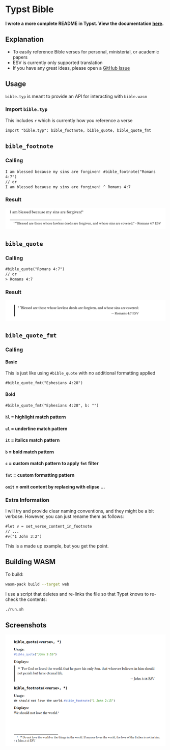 # Typst Bible

**I wrote a more complete README in Typst.
View the documentation [here](./README.pdf).**

## Explanation

- To easily reference Bible verses for personal, ministerial, or academic papers
- ESV is currently only supported translation
- If you have any great ideas, please open a [GitHub Issue](https://github.com/MasterTemple/typst-bible-plugin/issues)

## Usage

`bible.typ` is meant to provide an API for interacting with `bible.wasm`

### Import `bible.typ`

This includes `r` which is currently how you reference a verse

```typ
import "bible.typ": bible_footnote, bible_quote, bible_quote_fmt
```

## `bible_footnote`

### Calling

```typ
I am blessed because my sins are forgiven! #bible_footnote("Romans 4:7")
// or
I am blessed because my sins are forgiven! ^ Romans 4:7
```

### Result

![](./imgs/bible_footnote.png)

## `bible_quote`

### Calling

```typ
#bible_quote("Romans 4:7")
// or
> Romans 4:7
```

### Result

![](./imgs/bible_quote.png)

## `bible_quote_fmt`

### Calling

#### Basic

This is just like using `#bible_quote` with no additional formatting applied

```typ
#bible_quote_fmt("Ephesians 4:28")
```

#### Bold

```typ
#bible_quote_fmt("Ephesians 4:28", b: "")
```

#### `hl`   = highlight match pattern
#### `ul`   = underline match pattern
#### `it`   = italics match pattern
#### `b`    = bold match pattern
#### `c`    = custom match pattern to apply `fmt` filter
#### `fmt`  = custom formatting pattern
#### `omit` = omit content by replacing with elipse ...


### Extra Information

I will try and provide clear naming conventions, and they might be a bit verbose.
However, you can just rename them as follows:
```typ
#let v = set_verse_content_in_footnote
// ...
#v("1 John 3:2")
```
This is a made up example, but you get the point.

## Building WASM

To build:

```bash
wasm-pack build --target web
```

I use a script that deletes and re-links the file so that Typst knows to re-check the contents:

```bash
./run.sh
```

## Screenshots

![](./imgs/screenshot.png)